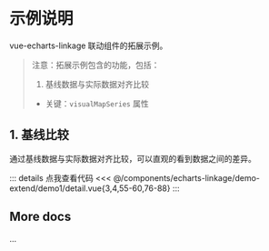 <script setup>
import LinkageDemo1 from '@/components/echarts-linkage/demo-extend/demo1/index.vue';
</script>

# 示例说明

vue-echarts-linkage 联动组件的拓展示例。

> 注意：拓展示例包含的功能，包括：
> 1. 基线数据与实际数据对齐比较
> * 关键：`visualMapSeries` 属性

## 1. 基线比较

通过基线数据与实际数据对齐比较，可以直观的看到数据之间的差异。

<LinkageDemo1 />

<!-- <details>
<summary>点击查看代码</summary>

<<< ../components/echarts-linkage/demo1/detail.vue

</details> -->

::: details 点我查看代码
<<< @/components/echarts-linkage/demo-extend/demo1/detail.vue{3,4,55-60,76-88}
:::


## More docs

...
